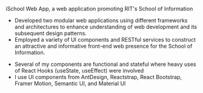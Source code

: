 iSchool Web App, a web application promoting RIT's School of Information

* Developed two modular web applications using different frameworks and architectures to enhance understanding of web
development and its subsequent design patterns.
* Employed a variety of UI components and RESTful services to construct an attractive and informative front-end web
presence for the School of Information.

- Several of my components are functional and stateful where heavy uses of React Hooks (useState, useEffect) were involved
- I use UI components from AntDesign, Reactstrap, React Bootstrap, Framer Motion, Semantic UI, and Material UI 

